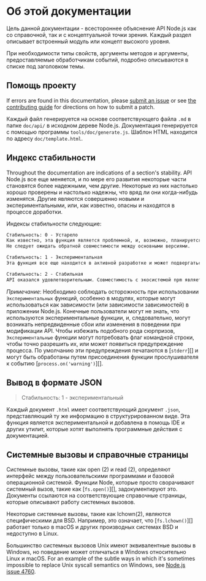 # Об этой документации

<!--introduced_in=v0.10.0-->
<!-- type=misc -->

Цель данной документации - всестороннее объяснение API Node.js как со справочной, так и с концептуальной точки зрения. Каждый раздел описывает встроенный модуль или концепт высокого уровня.

При необходимости типы свойств, аргументы методов и аргументы, предоставляемые обработчикам событий, подробно описываются в списке под заголовком темы.

## Помощь проекту

If errors are found in this documentation, please [submit an issue](https://github.com/nodejs/node/issues/new) or see [the contributing guide](https://github.com/nodejs/node/blob/master/CONTRIBUTING.md) for directions on how to submit a patch.

Каждый файл генерируется на основе соответствующего файла `.md` в папке `doc/api/` в исходном дереве Node.js. Документация генерируется с помощью программы `tools/doc/generate.js`. Шаблон HTML находится по адресу `doc/template.html`.

## Индекс стабильности

<!--type=misc-->

Throughout the documentation are indications of a section's stability. API Node.js все еще меняется, и по мере его развития некоторые части становятся более надежными, чем другие. Некоторые из них настолько хорошо проверены и настолько надежны, что вряд ли они когда-нибудь изменятся. Другие являются совершенно новыми и экспериментальными, или, как известно, опасны и находятся в процессе доработки.

Индексы стабильности следующие:

```txt
Стабильность: 0 - Устарело
Как известно, эта функция является проблемной, и, возможно, планируется ее изменение. Не стоит на нее полагаться. Использование этой функции может привести к выводу предупреждений.
Не следует ожидать обратной совместимости между основными версиями.
```

```txt
Стабильность: 1 - Экспериментальная
Эта функция все еще находится в активной разработке и может подвергаться изменениям, несовместимым с предыдущими версиями, или даже удалена в любой последующей версии. Использование этой функции не рекомендуется в производственных средах. Экспериментальные функции не подчиняются модели семантического управления версиями Node.js.
```

```txt
Стабильность: 2 - Стабильная
API оказался удовлетворительным. Совместимость с экосистемой npm является приоритетом и не нарушается без крайней необходимости.
```

*Примечание*: Необходимо соблюдать осторожность при использовании `Экспериментальных` функций, особенно в модулях, которые могут использоваться как зависимости (или зависимости зависимостей) в приложении Node.js. Конечные пользователи могут не знать, что используются экспериментальные функции, и, следовательно, могут возникать непредвиденные сбои или изменения в поведении при модификации API. Чтобы избежать подобного рода сюрпризов, `Экспериментальные` функции могут потребовать флаг командной строки, чтобы точно разрешить их, или может появиться предупреждение процесса. По умолчанию эти предупреждения печатаются в [`stderr`][] и могут быть обработаны путем присоединения функции прослушивателя к событию [`process.on('warning')`][].

## Вывод в формате JSON
<!-- YAML
added: v0.6.12
-->

> Стабильность: 1 - экспериментальный

Каждый документ `.html` имеет соответствующий документ `.json`, представляющий ту же информацию в структурированном виде. Эта функция является экспериментальной и добавлена в помощь IDE и других утилит, которые хотят выполнять программные действия с документацией.

## Системные вызовы и справочные страницы

Системные вызовы, такие как open (2) и read (2), определяют интерфейс между пользовательскими программами и базовой операционной системой. Функции Node, которые просто сворачивают системный вызов, такие как [`fs.open()`][], задокументируют это. Документы ссылаются на соответствующие справочные страницы, которые описывают работу системных вызовов.

Некоторые системные вызовы, такие как lchown(2), являются специфическими для BSD. Например, это означает, что [`fs.lchown()`][] работает только в macOS и других производных системах BSD и недоступно в Linux.

Большинство системных вызовов Unix имеют эквивалентные вызовы в Windows, но поведение может отличаться в Windows относительно Linux и macOS. For an example of the subtle ways in which it's sometimes impossible to replace Unix syscall semantics on Windows, see [Node.js issue 4760](https://github.com/nodejs/node/issues/4760).
